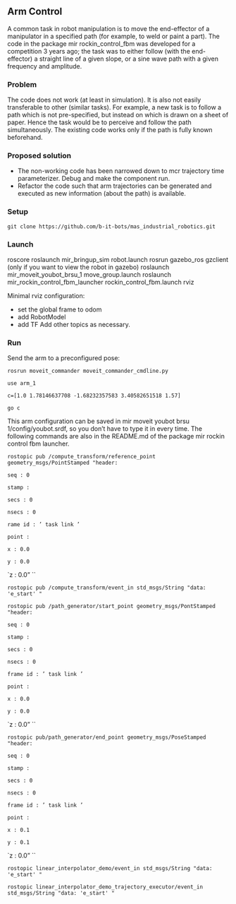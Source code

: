 ## Arm Control

A common task in robot manipulation is to move the end-effector of a manipulator in a specified path (for example, to weld or paint a part). The code in the package mir rockin_control_fbm was developed for a competition 3 years ago; the task was to either follow (with the end-effector) a straight line of a given slope, or a sine wave path with a given frequency and amplitude.

### Problem

The code does not work (at least in simulation). It is also not easily transferable to other (similar tasks). For example, a new task is to follow a path which is not pre-specified, but instead on which is drawn on a sheet of paper. Hence the task would be to perceive and follow the path simultaneously. The existing code works only if the path is fully known beforehand.

### Proposed solution
* The non-working code has been narrowed down to mcr trajectory time parameterizer. Debug and make the component run.
* Refactor the code such that arm trajectories can be generated and executed as new information (about the path) is available.

### Setup
`git clone https://github.com/b-it-bots/mas_industrial_robotics.git`
  
### Launch 

roscore
roslaunch mir_bringup_sim robot.launch
rosrun gazebo_ros gzclient (only if you want to view the robot in gazebo)
roslaunch mir_moveit_youbot_brsu_1 move_group.launch
roslaunch mir_rockin_control_fbm_launcher rockin_control_fbm.launch
rviz

Minimal rviz configuration:
* set the global frame to odom
* add RobotModel
* add TF
Add other topics as necessary.

### Run

Send the arm to a preconfigured pose:

`rosrun moveit_commander moveit_commander_cmdline.py`

`use arm_1`

`c=[1.0 1.78146637708 -1.68232357583 3.40582651518 1.57]`

`go c`

This arm configuration can be saved in mir moveit youbot brsu 1/config/youbot.srdf, so you don’t have to type it in every time. The following commands are also in the README.md of the package mir rockin control fbm launcher.

`rostopic pub /compute_transform/reference_point geometry_msgs/PointStamped "header:`

`seq : 0`

`stamp :`

`secs : 0`

`nsecs : 0`

`rame id : ’ task link ’`

`point :`

`x : 0.0`

`y : 0.0`

`z : 0.0” ``

`rostopic pub /compute_transform/event_in std_msgs/String "data: 'e_start' "`

`rostopic pub /path_generator/start_point geometry_msgs/PontStamped "header: `

`seq : 0`

`stamp :`

`secs : 0`

`nsecs : 0`

`frame id : ’ task link ’`

`point :`

`x : 0.0`

`y : 0.0`

`z : 0.0” ``


`rostopic pub/path_generator/end_point geometry_msgs/PoseStamped "header: `

`seq : 0`

`stamp :`

`secs : 0`

`nsecs : 0`

`frame id : ’ task link ’`

`point :`

`x : 0.1`

`y : 0.1`

`z : 0.0” ``


`rostopic linear_interpolator_demo/event_in std_msgs/String "data: 'e_start' " `

`rostopic linear_interpolator_demo_trajectory_executor/event_in std_msgs/String "data: 'e_start' " `


